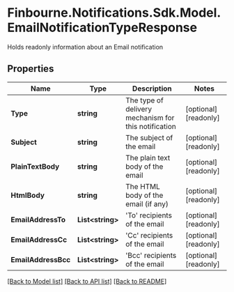 # Finbourne.Notifications.Sdk.Model.EmailNotificationTypeResponse
Holds readonly information about an Email notification

## Properties

Name | Type | Description | Notes
------------ | ------------- | ------------- | -------------
**Type** | **string** | The type of delivery mechanism for this notification | [optional] [readonly] 
**Subject** | **string** | The subject of the email | [optional] [readonly] 
**PlainTextBody** | **string** | The plain text body of the email | [optional] [readonly] 
**HtmlBody** | **string** | The HTML body of the email (if any) | [optional] [readonly] 
**EmailAddressTo** | **List&lt;string&gt;** | &#39;To&#39; recipients of the email | [optional] [readonly] 
**EmailAddressCc** | **List&lt;string&gt;** | &#39;Cc&#39; recipients of the email | [optional] [readonly] 
**EmailAddressBcc** | **List&lt;string&gt;** | &#39;Bcc&#39; recipients of the email | [optional] [readonly] 

[[Back to Model list]](../README.md#documentation-for-models) [[Back to API list]](../README.md#documentation-for-api-endpoints) [[Back to README]](../README.md)

